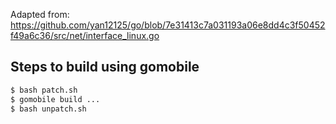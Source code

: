 Adapted from: https://github.com/yan12125/go/blob/7e31413c7a031193a06e8dd4c3f50452f49a6c36/src/net/interface_linux.go

## Steps to build using gomobile
```sh
$ bash patch.sh
$ gomobile build ...
$ bash unpatch.sh
```
